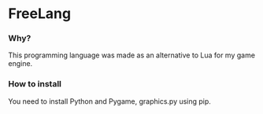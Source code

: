 # FreeLang

### Why?
This programming language was made as an alternative to Lua for my game engine.

### How to install
You need to install Python and Pygame, graphics.py using pip.

